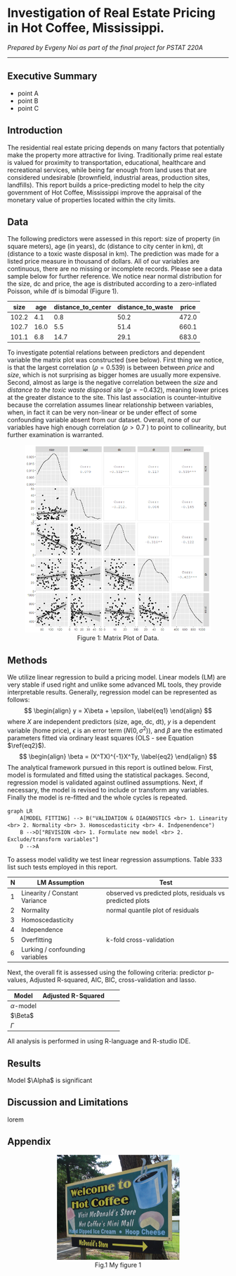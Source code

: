 # Investigation of Real Estate Pricing in Hot Coffee, Mississippi. 

*Prepared by Evgeny Noi as part of the final project for PSTAT 220A*

---

## Executive Summary

* point A
* point B
* point C 



## Introduction 

The residential real estate pricing depends on many factors that potentially make the property more attractive for living. Traditionally prime real estate is valued for proximity to transportation, educational, healthcare and recreational services, while being far enough from land uses that are considered undesirable (brownfield, industrial areas, production sites, landfills). This report builds a price-predicting model to help the city government of Hot Coffee, Mississippi improve the appraisal of the monetary value of properties located within the city limits.



## Data 

The following predictors were assessed in this report: size of property (in square meters), age (in years), dc (distance to city center in km), dt (distance to a toxic waste disposal in km). The prediction was made for a listed price measure in thousand of dollars. All of our variables are continuous, there are no missing or incomplete records. Please see a data sample below for further reference. We notice near normal distribution for the size, dc and price, the age is distributed according to a zero-inflated Poisson, while df is bimodal (Figure 1). 

| size  | age  | distance_to_center | distance_to_waste | price |
| ----- | ---- | ------------------ | ----------------- | ----- |
| 102.2 | 4.1  | 0.8                | 50.2              | 472.0 |
| 102.7 | 16.0 | 5.5                | 51.4              | 660.1 |
| 101.1 | 6.8  | 14.7               | 29.1              | 683.0 |

To investigate potential relations between predictors and dependent variable the matrix plot was constructed (see below). First thing we notice, is that the largest correlation ($\rho=0.539$) is between between *price* and *size*, which is not surprising as bigger homes are usually more expensive. Second, almost as large is the negative correlation between the *size* and *distance to the toxic waste disposal site* ($\rho=-0.432$), meaning lower prices at the greater distance to the site. This last association is counter-intuitive because the correlation assumes linear relationship between variables, when, in fact it can be very non-linear or be under effect of some confounding variable absent from our dataset. Overall, none of our variables have high enough correlation ($\rho>0.7$ ) to point to collinearity, but further examination is warranted. 

<figure> 
    <center>
	<img src="https://raw.githubusercontent.com/barguzin/pstat_final/master/img/image-20201213150443690.png" alt="image-20201213143418612" style="zoom:100%;" />  
    <figcaption> Figure 1: Matrix Plot of Data. </figcaption> 
    </center>
</figure>







## Methods 

We utilize linear regression to build a pricing model. Linear models (LM) are very stable if used right and unlike some advanced ML tools, they provide interpretable results. Generally, regression model can be represented as follows:   
$$
\begin{align}
y = X\beta + \epsilon, \label{eq1}
\end{align}
$$
where $X$ are independent predictors (size, age, dc, dt), $y$ is a dependent variable (home price), $\epsilon$ is an error term ($N(0, \sigma^2)$), and $\beta$ are the estimated parameters fitted via ordinary least squares (OLS - see Equation $\ref{eq2}$). 
$$
\begin{align}
\beta = (X^TX)^{-1}X^Ty, \label{eq2}
\end{align}
$$
The analytical framework pursued in this report is outlined below. First, model is formulated and fitted using the statistical packages. Second, regression model is validated against outlined assumptions.  Next, if necessary, the model is revised to include or transform any variables. Finally the model is re-fitted and the whole cycles is repeated. 

```mermaid
graph LR
    A[MODEL FITTING] --> B("VALIDATION & DIAGNOSTICS <br> 1. Linearity <br> 2. Normality <br> 3. Homoscedasticity <br> 4. Indpenendence")
    B -->D["REVISION <br> 1. Formulate new model <br> 2. Exclude/transform variables"]
    D -->A
```



To assess model validity we test linear regression assumptions. Table 333 list such tests employed in this report.  

| N    | LM Assumption                   | Test                                                      |
| ---- | ------------------------------- | --------------------------------------------------------- |
| 1    | Linearity / Constant Variance   | observed vs predicted plots, residuals vs predicted plots |
| 2    | Normality                       | normal quantile plot of residuals                         |
| 3    | Homoscedasticity                |                                                           |
| 4    | Independence                    |                                                           |
| 5    | Overfitting                     | k-fold cross-validation                                   |
| 6    | Lurking / confounding variables |                                                           |

Next, the overall fit is assessed using the following criteria: predictor p-values, Adjusted R-squared, AIC, BIC, cross-validation and lasso. 

| Model          | Adjusted R-Squared |      |      |
| -------------- | ------------------ | ---- | ---- |
| $\alpha$-model |                    |      |      |
| $\Beta$        |                    |      |      |
| $\Gamma$       |                    |      |      |

All analysis is performed in using R-language and R-studio IDE. 

## Results 

Model $\Alpha$ is significant 



## Discussion and Limitations

lorem 



## Appendix 

<figure> 
    <center>
    <img src="https://raw.githubusercontent.com/barguzin/pstat_final/master/img/image-20201213121719287.png" alt="image-20201213121719287" style="zoom:50%;" /> 
    <figcaption> Fig.1 My figure 1 </figcaption> 
    </center>
</figure>






